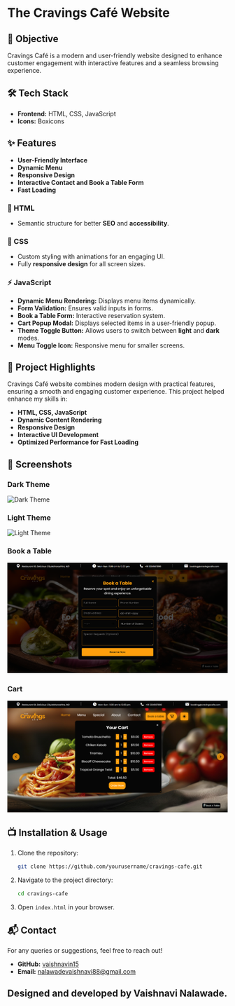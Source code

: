 # The Cravings Café Website

## 🌟 Objective
Cravings Café is a modern and user-friendly website designed to enhance customer engagement with interactive features and a seamless browsing experience.

## 🛠️ Tech Stack
- **Frontend:** HTML, CSS, JavaScript
- **Icons:** Boxicons

## ✨ Features
- **User-Friendly Interface**
- **Dynamic Menu**
- **Responsive Design**
- **Interactive Contact and Book a Table Form**
- **Fast Loading**
  
### 📌 HTML
- Semantic structure for better **SEO** and **accessibility**.

### 🎨 CSS
- Custom styling with animations for an engaging UI.
- Fully **responsive design** for all screen sizes.

### ⚡ JavaScript
- **Dynamic Menu Rendering:** Displays menu items dynamically.
- **Form Validation:** Ensures valid inputs in forms.
- **Book a Table Form:** Interactive reservation system.
- **Cart Popup Modal:** Displays selected items in a user-friendly popup.
- **Theme Toggle Button:** Allows users to switch between **light** and **dark** modes.
- **Menu Toggle Icon:** Responsive menu for smaller screens.

## 🚀 Project Highlights
Cravings Café website combines modern design with practical features, ensuring a smooth and engaging customer experience. This project helped enhance my skills in:
- **HTML, CSS, JavaScript**
- **Dynamic Content Rendering**
- **Responsive Design**
- **Interactive UI Development**
- **Optimized Performance for Fast Loading**

## 📸 Screenshots
### Dark Theme
![Dark Theme](./dark%20theme%20ss.png)
### Light Theme
![Light Theme](./light%20theme%20ss.png)
### Book a Table
![Book a table](./bookatable%20ss.png)
### Cart
![Cart](./cart%20ss.png)

## 📺 Installation & Usage
1. Clone the repository:
   ```bash
   git clone https://github.com/yourusername/cravings-cafe.git
   ```
2. Navigate to the project directory:
   ```bash
   cd cravings-cafe
   ```
3. Open `index.html` in your browser.

## 📬 Contact
For any queries or suggestions, feel free to reach out!
- **GitHub:** [vaishnavin15](https://github.com/vaishnavin15)
- **Email:** nalawadevaishnavi88@gmail.com

## Designed and developed by Vaishnavi Nalawade.
